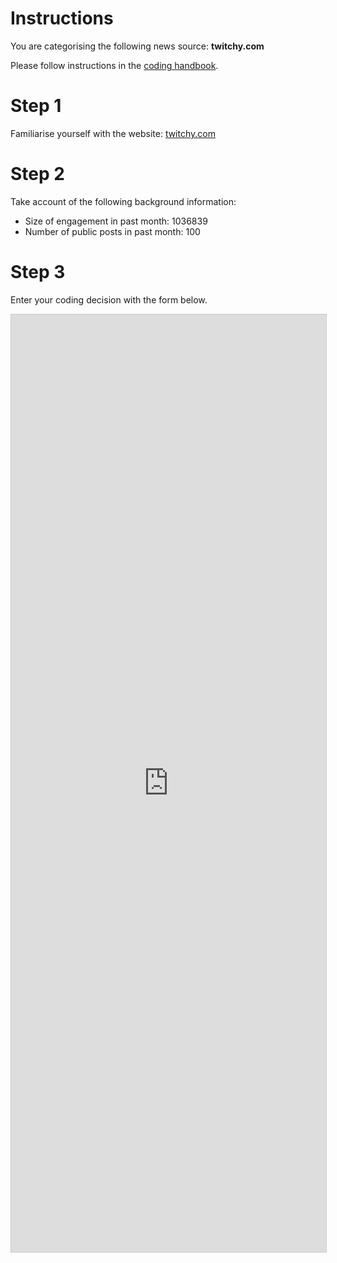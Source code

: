 # Instructions

You are categorising the following news source: **twitchy.com**

Please follow instructions in the [coding handbook](http://comprop.oii.ox.ac.uk/).

# Step 1

Familiarise yourself with the website: [twitchy.com](twitchy.com)

# Step 2

Take account of the following background information:

* Size of engagement in past month: 1036839
* Number of public posts in past month: 100

# Step 3

Enter your coding decision with the form below.

<iframe class="airtable-embed"
    src="https://airtable.com/embed/shra38QF3aALor26z?backgroundColor=blue&prefill_Media%20source=twitchy.com&prefill_Coder=Charles" frameborder="0"
    onmousewheel="" width="100%" height="1500" style="background: transparent; border: 1px solid #ccc;"></iframe>